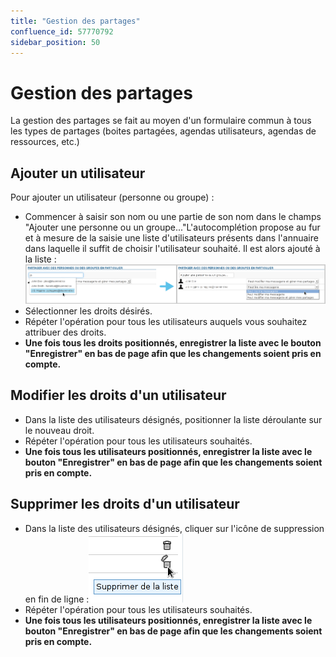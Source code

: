 ```yaml
---
title: "Gestion des partages"
confluence_id: 57770792
sidebar_position: 50
---
```

# Gestion des partages


La gestion des partages se fait au moyen d'un formulaire commun à tous les types de partages (boites partagées, agendas utilisateurs, agendas de ressources, etc.)

## Ajouter un utilisateur

Pour ajouter un utilisateur (personne ou groupe) :

- Commencer à saisir son nom ou une partie de son nom dans le champs "Ajouter une personne ou un groupe..."L'autocomplétion propose au fur et à mesure de la saisie une liste d'utilisateurs présents dans l'annuaire dans laquelle il suffit de choisir l'utilisateur souhaité. Il est alors ajouté à la liste :![](../../attachments/57770342/72189528.png)
- Sélectionner les droits désirés.
- Répéter l'opération pour tous les utilisateurs auquels vous souhaitez attribuer des droits.
- **Une fois tous les droits positionnés, enregistrer la liste avec le bouton "Enregistrer" en bas de page afin que les changements soient pris en compte.**


## Modifier les droits d'un utilisateur

- Dans la liste des utilisateurs désignés, positionner la liste déroulante sur le nouveau droit.
- Répéter l'opération pour tous les utilisateurs souhaités.
- **Une fois tous les utilisateurs positionnés, enregistrer la liste avec le bouton "Enregistrer" en bas de page afin que les changements soient pris en compte.**


## Supprimer les droits d'un utilisateur

- Dans la liste des utilisateurs désignés, cliquer sur l'icône de suppression en fin de ligne :![](../../attachments/57770060/57770062.png)
- Répéter l'opération pour tous les utilisateurs souhaités.
- **Une fois tous les utilisateurs positionnés, enregistrer la liste avec le bouton "Enregistrer" en bas de page afin que les changements soient pris en compte.**


